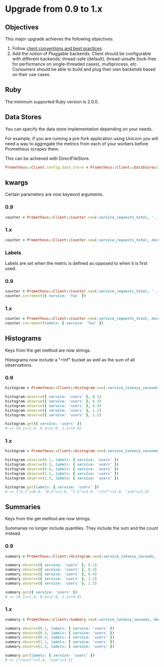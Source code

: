 # Upgrade from 0.9 to 1.x

## Objectives

This major upgrade achieves the following objectives:

1. Follow [client conventions and best practices](https://prometheus.io/docs/instrumenting/writing_clientlibs/)
2. Add the notion of Pluggable backends. Client should be configurable with different backends: thread-safe (default), thread-unsafe (lock-free for performance on single-threaded cases), multiprocess, etc.
Consumers should be able to build and plug their own backends based on their use cases.

## Ruby

The minimum supported Ruby version is 2.0.0.

## Data Stores

You can specify the data store implementation depending on your needs.

For example, if you are running a pre-fork application using Unicorn you will need a way to aggregate the metrics from each of your workers before Prometheus scrapes them.

This can be achieved with DirectFileStore.

```ruby
Prometheus::Client.config.data_store = Prometheus::Client::DataStores::DirectFileStore.new(dir: '/tmp/direct_file_store')
```

## kwargs

Certain parameters are now keyword arguments.

### 0.9
```ruby
counter = Prometheus::Client::Counter.new(:service_requests_total, '...')
```

### 1.x
```ruby
counter = Prometheus::Client::Counter.new(:service_requests_total, docstring: '...')
```

### Labels

Labels are set when the metric is defined as opposed to when it is first used.

### 0.9

```ruby
counter = Prometheus::Client::Counter.new(:service_requests_total, '...')
counter.increment({ service: 'foo' })
```

### 1.x

```ruby
counter = Prometheus::Client::Counter.new(:service_requests_total, docstring: '...', labels: [:service])
counter.increment(labels: { service: 'foo' })
```

## Histograms

Keys from the get method are now strings.

Histograms now include a "+Inf" bucket as well as the sum of all observations.

### 0.9

```ruby
histogram = Prometheus::Client::Histogram.new(:service_latency_seconds, '...', {}, [0.1, 0.3, 1.2])

histogram.observe({ service: 'users' }, 0.1)
histogram.observe({ service: 'users' }, 0.3)
histogram.observe({ service: 'users' }, 0.4)
histogram.observe({ service: 'users' }, 1.2)
histogram.observe({ service: 'users' }, 1.5)

histogram.get({ service: 'users' })
# => {0.1=>1.0, 0.3=>2.0, 1.2=>4.0}
```
### 1.x

```ruby
histogram = Prometheus::Client::Histogram.new(:service_latency_seconds, docstring: '...', labels: [:service], buckets: [0.1, 0.3, 1.2])

histogram.observe(0.1, labels: { service: 'users' })
histogram.observe(0.3, labels: { service: 'users' })
histogram.observe(0.4, labels: { service: 'users' })
histogram.observe(1.2, labels: { service: 'users' })
histogram.observe(1.5, labels: { service: 'users' })

histogram.get(labels: { service: 'users' })
# => {"0.1"=>0.0, "0.3"=>1.0, "1.2"=>3.0, "+Inf"=>5.0, "sum"=>3.5}
```

## Summaries

Keys from the get method are now strings.

Summaries no longer include quantiles. They include the sum and the count instead.

### 0.9

```ruby
summary = Prometheus::Client::Histogram.new(:service_latency_seconds, '...', {}, [0.1, 0.3, 1.2])

summary.observe({ service: 'users' }, 0.1)
summary.observe({ service: 'users' }, 0.3)
summary.observe({ service: 'users' }, 0.4)
summary.observe({ service: 'users' }, 1.2)
summary.observe({ service: 'users' }, 1.5)

summary.get({ service: 'users' })
# => {0.1=>1.0, 0.3=>2.0, 1.2=>4.0}
```
### 1.x

```ruby
summary = Prometheus::Client::Summary.new(:service_latency_seconds, docstring: '...', labels: [:service])

summary.observe(0.1, labels: { service: 'users' })
summary.observe(0.3, labels: { service: 'users' })
summary.observe(0.4, labels: { service: 'users' })
summary.observe(1.2, labels: { service: 'users' })
summary.observe(1.5, labels: { service: 'users' })

summary.get(labels: { service: 'users' })
# => {"count"=>5.0, "sum"=>3.5}
```